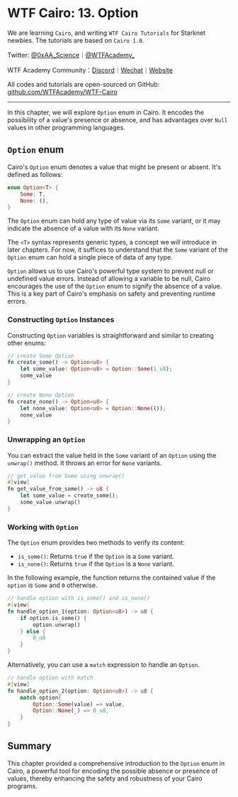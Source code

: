 # WTF Cairo: 13. Option

We are learning `Cairo`, and writing `WTF Cairo Tutorials` for Starknet newbies. The tutorials are based on `Cairo 1.0`.

Twitter: [@0xAA_Science](https://twitter.com/0xAA_Science)｜[@WTFAcademy_](https://twitter.com/WTFAcademy_)

WTF Academy Community：[Discord](https://discord.gg/5akcruXrsk)｜[Wechat](https://docs.google.com/forms/d/e/1FAIpQLSe4KGT8Sh6sJ7hedQRuIYirOoZK_85mizdw7vA1-YjodgJ-A/viewform?usp=sf_link)｜[Website](https://wtf.academy)

All codes and tutorials are open-sourced on GitHub: [github.com/WTFAcademy/WTF-Cairo](https://github.com/WTFAcademy/WTF-Cairo)

---

In this chapter, we will explore `Option` enum in Cairo. It encodes the possibility of a value's presence or absence, and has advantages over `Null` values in other programming languages.

## `Option` enum

Cairo's `Option` enum denotes a value that might be present or absent. It's defined as follows:

```rust
enum Option<T> {
    Some: T,
    None: (),
}
```

The `Option` enum can hold any type of value via its `Some` variant, or it may indicate the absence of a value with its `None` variant.

The `<T>` syntax represents generic types, a concept we will introduce in later chapters. For now, it suffices to understand that the `Some` variant of the `Option` enum can hold a single piece of data of any type.

`Option` allows us to use Cairo's powerful type system to prevent null or undefined value errors. Instead of allowing a variable to be null, Cairo encourages the use of the `Option` enum to signify the absence of a value. This is a key part of Cairo's emphasis on safety and preventing runtime errors.

### Constructing `Option` Instances

Constructing `Option` variables is straightforward and similar to creating other enums:

```rust
// create Some Option
fn create_some() -> Option<u8> {
    let some_value: Option<u8> = Option::Some(1_u8);
    some_value
}

// create None Option
fn create_none() -> Option<u8> {
    let none_value: Option<u8> = Option::None(());
    none_value
}  
```

### Unwrapping an `Option`

You can extract the value held in the `Some` variant of an `Option` using the `unwrap()` method. It throws an error for `None` variants.

```rust
// get value from Some using unwrap()
#[view]
fn get_value_from_some() -> u8 {
    let some_value = create_some();
    some_value.unwrap()
}
```

### Working with `Option`

The `Option` enum provides two methods to verify its content:

- `is_some()`: Returns `true` if the `Option` is a `Some` variant.
- `is_none()`: Returns `true` if the `Option` is a `None` variant.

In the following example, the function returns the contained value if the `option` is `Some` and `0` otherwise.

```rust
// handle option with is_some() and is_none()
#[view]
fn handle_option_1(option: Option<u8>) -> u8 {
    if option.is_some() {
        option.unwrap()
    } else {
        0_u8
    }
}
```

Alternatively, you can use a `match` expression to handle an `Option`.

```rust
// handle option with match
#[view]
fn handle_option_2(option: Option<u8>) -> u8 {
    match option{
        Option::Some(value) => value,
        Option::None(_) => 0_u8,
    }
}
```

## Summary

This chapter provided a comprehensive introduction to the `Option` enum in Cairo, a powerful tool for encoding the possible absence or presence of values, thereby enhancing the safety and robustness of your Cairo programs.